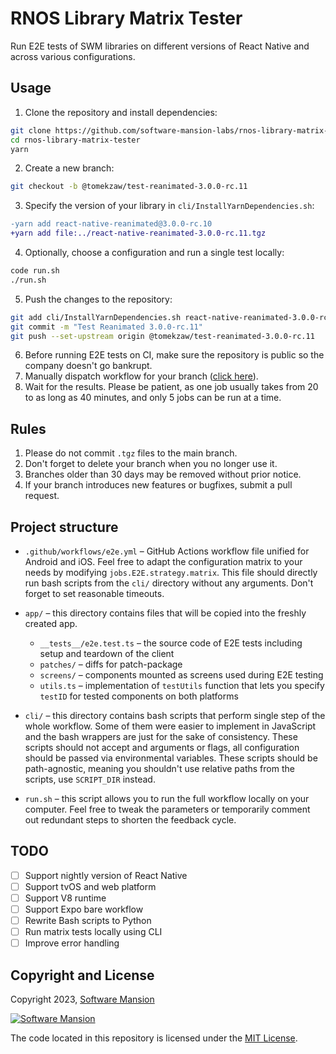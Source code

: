 # RNOS Library Matrix Tester

Run E2E tests of SWM libraries on different versions of React Native and across various configurations.

## Usage

1. Clone the repository and install dependencies:
```sh
git clone https://github.com/software-mansion-labs/rnos-library-matrix-tester
cd rnos-library-matrix-tester
yarn
```
2. Create a new branch:
```sh
git checkout -b @tomekzaw/test-reanimated-3.0.0-rc.11
```
3. Specify the version of your library in `cli/InstallYarnDependencies.sh`:
```diff
-yarn add react-native-reanimated@3.0.0-rc.10
+yarn add file:../react-native-reanimated-3.0.0-rc.11.tgz
```
4. Optionally, choose a configuration and run a single test locally:
```sh
code run.sh
./run.sh
```
5. Push the changes to the repository:
```sh
git add cli/InstallYarnDependencies.sh react-native-reanimated-3.0.0-rc.11.tgz
git commit -m "Test Reanimated 3.0.0-rc.11"
git push --set-upstream origin @tomekzaw/test-reanimated-3.0.0-rc.11
```
6. Before running E2E tests on CI, make sure the repository is public so the company doesn't go bankrupt.
7. Manually dispatch workflow for your branch ([click here](https://github.com/software-mansion-labs/rnos-library-matrix-tester/actions/workflows/e2e.yml)).
8. Wait for the results. Please be patient, as one job usually takes from 20 to as long as 40 minutes, and only 5 jobs can be run at a time.

## Rules

1. Please do not commit `.tgz` files to the main branch.
2. Don't forget to delete your branch when you no longer use it.
3. Branches older than 30 days may be removed without prior notice.
4. If your branch introduces new features or bugfixes, submit a pull request.

## Project structure

- `.github/workflows/e2e.yml` &ndash; GitHub Actions workflow file unified for Android and iOS. Feel free to adapt the configuration matrix to your needs by modifying `jobs.E2E.strategy.matrix`. This file should directly run bash scripts from the `cli/` directory without any arguments. Don't forget to set reasonable timeouts.

- `app/` &ndash; this directory contains files that will be copied into the freshly created app.
  - `__tests__/e2e.test.ts` &ndash; the source code of E2E tests including setup and teardown of the client
  - `patches/` &ndash; diffs for patch-package
  - `screens/` &ndash; components mounted as screens used during E2E testing
  - `utils.ts` &ndash; implementation of `testUtils` function that lets you specify `testID` for tested components on both platforms

- `cli/` &ndash; this directory contains bash scripts that perform single step of the whole workflow. Some of them were easier to implement in JavaScript and the bash wrappers are just for the sake of consistency. These scripts should not accept and arguments or flags, all configuration should be passed via environmental variables. These scripts should be path-agnostic, meaning you shouldn't use relative paths from the scripts, use `SCRIPT_DIR` instead.

- `run.sh` &ndash; this script allows you to run the full workflow locally on your computer. Feel free to tweak the parameters or temporarily comment out redundant steps to shorten the feedback cycle.

## TODO

- [ ] Support nightly version of React Native
- [ ] Support tvOS and web platform
- [ ] Support V8 runtime
- [ ] Support Expo bare workflow
- [ ] Rewrite Bash scripts to Python
- [ ] Run matrix tests locally using CLI
- [ ] Improve error handling

## Copyright and License

Copyright 2023, [Software Mansion](https://swmansion.com/?utm_source=git&utm_medium=readme&utm_campaign=rnos-library-matrix-tester)

[![Software Mansion](https://logo.swmansion.com/logo?color=white&variant=desktop&width=200&tag=rnos-library-matrix-tester)](https://swmansion.com/?utm_source=git&utm_medium=readme&utm_campaign=rnos-library-matrix-tester)

The code located in this repository is licensed under the [MIT License](LICENSE).
